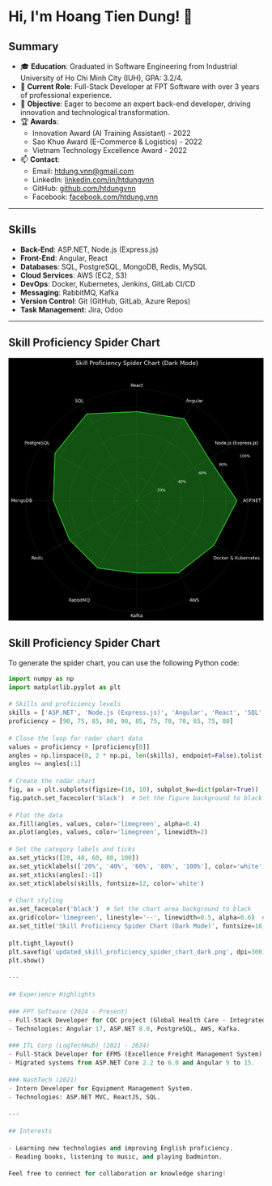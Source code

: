 # Hi, I'm Hoang Tien Dung! 👋

## Summary

- 🎓 **Education**: Graduated in Software Engineering from Industrial University of Ho Chi Minh City (IUH), GPA: 3.2/4.
- 💼 **Current Role**: Full-Stack Developer at FPT Software with over 3 years of professional experience.
- 🌟 **Objective**: Eager to become an expert back-end developer, driving innovation and technological transformation.
- 🏆 **Awards**:
  - Innovation Award (AI Training Assistant) - 2022
  - Sao Khue Award (E-Commerce & Logistics) - 2022
  - Vietnam Technology Excellence Award - 2022
- 📫 **Contact**:
  - Email: [htdung.vnn@gmail.com](mailto:htdung.vnn@gmail.com)
  - LinkedIn: [linkedin.com/in/htdungvnn](https://www.linkedin.com/in/htdungvnn)
  - GitHub: [github.com/htdungvnn](https://github.com/htdungvnn)
  - Facebook: [facebook.com/htdung.vnn](https://www.facebook.com/htdung.vnn)

---

## Skills

- **Back-End**: ASP.NET, Node.js (Express.js)
- **Front-End**: Angular, React
- **Databases**: SQL, PostgreSQL, MongoDB, Redis, MySQL
- **Cloud Services**: AWS (EC2, S3)
- **DevOps**: Docker, Kubernetes, Jenkins, GitLab CI/CD
- **Messaging**: RabbitMQ, Kafka
- **Version Control**: Git (GitHub, GitLab, Azure Repos)
- **Task Management**: Jira, Odoo

---

## Skill Proficiency Spider Chart

![Skill Proficiency Spider Chart](Skill_Proficiency_Spider_Chart.png)
## Skill Proficiency Spider Chart

To generate the spider chart, you can use the following Python code:

```python
import numpy as np
import matplotlib.pyplot as plt

# Skills and proficiency levels
skills = ['ASP.NET', 'Node.js (Express.js)', 'Angular', 'React', 'SQL', 'PostgreSQL', 'MongoDB', 'Redis', 'RabbitMQ', 'Kafka', 'AWS', 'Docker & Kubernetes']
proficiency = [90, 75, 85, 80, 90, 85, 75, 70, 70, 65, 75, 80]

# Close the loop for radar chart data
values = proficiency + [proficiency[0]]
angles = np.linspace(0, 2 * np.pi, len(skills), endpoint=False).tolist()
angles += angles[:1]

# Create the radar chart
fig, ax = plt.subplots(figsize=(10, 10), subplot_kw=dict(polar=True))
fig.patch.set_facecolor('black')  # Set the figure background to black

# Plot the data
ax.fill(angles, values, color='limegreen', alpha=0.4)
ax.plot(angles, values, color='limegreen', linewidth=2)

# Set the category labels and ticks
ax.set_yticks([20, 40, 60, 80, 100])
ax.set_yticklabels(['20%', '40%', '60%', '80%', '100%'], color='white', fontsize=10)
ax.set_xticks(angles[:-1])
ax.set_xticklabels(skills, fontsize=12, color='white')

# Chart styling
ax.set_facecolor('black')  # Set the chart area background to black
ax.grid(color='limegreen', linestyle='--', linewidth=0.5, alpha=0.6)  # Green gridlines
ax.set_title('Skill Proficiency Spider Chart (Dark Mode)', fontsize=16, color='white', y=1.1)

plt.tight_layout()
plt.savefig('updated_skill_proficiency_spider_chart_dark.png', dpi=300)
plt.show()

---

## Experience Highlights

### FPT Software (2024 - Present)
- Full-Stack Developer for CQC project (Global Health Care - Integrated Management System).
- Technologies: Angular 17, ASP.NET 8.0, PostgreSQL, AWS, Kafka.

### ITL Corp (LogTechHub) (2021 - 2024)
- Full-Stack Developer for EFMS (Excellence Freight Management System).
- Migrated systems from ASP.NET Core 2.2 to 6.0 and Angular 9 to 15.

### NashTech (2021)
- Intern Developer for Equipment Management System.
- Technologies: ASP.NET MVC, ReactJS, SQL.

---

## Interests

- Learning new technologies and improving English proficiency.
- Reading books, listening to music, and playing badminton.

Feel free to connect for collaboration or knowledge sharing!

